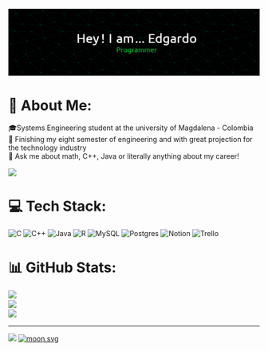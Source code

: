 ![Header](https://github.com/EdgardoDJN/EdgardoDJN/blob/main/github-header-image%20(3).png)
# 💫 About Me:
🎓Systems Engineering student at the university of Magdalena - Colombia<br>🧪 Finishing my eight semester of engineering and with great projection for the technology industry<br>💬 Ask me about math, C++, Java or literally anything about my career!

<img align='center' src="https://github.com/mayankchaudhary26/Cool-Readme-ideas/blob/master/data/multi-screen.gif" width="510">

# 💻 Tech Stack:
![C](https://img.shields.io/badge/c-%2300599C.svg?style=plastic&logo=c&logoColor=white) ![C++](https://img.shields.io/badge/c++-%2300599C.svg?style=plastic&logo=c%2B%2B&logoColor=white) ![Java](https://img.shields.io/badge/java-%23ED8B00.svg?style=plastic&logo=java&logoColor=white) ![R](https://img.shields.io/badge/r-%23276DC3.svg?style=plastic&logo=r&logoColor=white) ![MySQL](https://img.shields.io/badge/mysql-%2300f.svg?style=plastic&logo=mysql&logoColor=white) ![Postgres](https://img.shields.io/badge/postgres-%23316192.svg?style=plastic&logo=postgresql&logoColor=white) ![Notion](https://img.shields.io/badge/Notion-%23000000.svg?style=plastic&logo=notion&logoColor=white) ![Trello](https://img.shields.io/badge/Trello-%23026AA7.svg?style=plastic&logo=Trello&logoColor=white)

# 📊 GitHub Stats:
![](https://github-readme-stats.vercel.app/api?username=EdgardoDJN&theme=dark&hide_border=false&include_all_commits=false&count_private=false)<br/>
![](https://github-readme-streak-stats.herokuapp.com/?user=EdgardoDJN&theme=dark&hide_border=false)<br/>
![](https://github-readme-stats.vercel.app/api/top-langs/?username=EdgardoDJN&theme=dark&hide_border=false&include_all_commits=false&count_private=false&layout=compact)

---
[![](https://visitcount.itsvg.in/api?id=EdgardoDJN&icon=2&color=1)](https://visitcount.itsvg.in)
<a href="https://moon-svg.minung.dev">
    <img src="https://moon-svg.minung.dev/moon.svg?size=140&theme=basic" alt="moon.svg" />
  </a>

